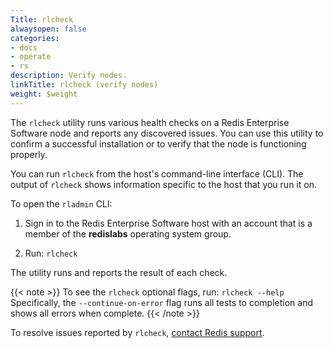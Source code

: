 ```yaml
---
Title: rlcheck
alwaysopen: false
categories:
- docs
- operate
- rs
description: Verify nodes.
linkTitle: rlcheck (verify nodes)
weight: $weight
---
```

The `rlcheck` utility runs various health checks on a Redis Enterprise Software node and reports any discovered issues.
You can use this utility to confirm a successful installation or to verify that the node is functioning properly.

You can run `rlcheck` from the host's command-line interface (CLI).
The output of `rlcheck` shows information specific to the host that you run it on.

To open the `rladmin` CLI:

1. Sign in to the Redis Enterprise Software host with an account that is a member of the **redislabs** operating system group.

1. Run: `rlcheck`

The utility runs and reports the result of each check.

{{< note >}}
To see the `rlcheck` optional flags, run: `rlcheck --help`
Specifically, the `--continue-on-error` flag runs all tests to completion and shows all errors when complete.
{{< /note >}}

To resolve issues reported by `rlcheck`, [contact Redis support](https://redis.com/company/support/).

